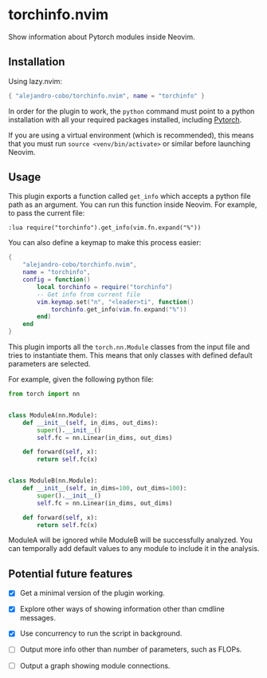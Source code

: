 # torchinfo.nvim

Show information about Pytorch modules inside Neovim.

## Installation

Using lazy.nvim:

```lua
{ "alejandro-cobo/torchinfo.nvim", name = "torchinfo" }
```

In order for the plugin to work, the ```python``` command must point to a python
installation with all your required packages installed, including
[Pytorch](https://pytorch.org/).

If you are using a virtual environment (which is recommended), this means that
you must run ```source <venv/bin/activate>``` or similar before launching Neovim.

## Usage

This plugin exports a function called ```get_info``` which accepts a python file
path as an argument. You can run this function inside Neovim. For example, to
pass the current file:

```
:lua require("torchinfo").get_info(vim.fn.expand("%"))
```

You can also define a keymap to make this process easier:

```lua
{
    "alejandro-cobo/torchinfo.nvim",
    name = "torchinfo",
    config = function()
        local torchinfo = require("torchinfo")
        -- Get info from current file
        vim.keymap.set("n", "<leader>ti", function()
            torchinfo.get_info(vim.fn.expand("%"))
        end)
    end
}
```

This plugin imports all the ```torch.nn.Module``` classes from the input file
and tries to instantiate them. This means that only classes with defined
default parameters are selected.

For example, given the following python file:
```python
from torch import nn


class ModuleA(nn.Module):
    def __init__(self, in_dims, out_dims):
        super().__init__()
        self.fc = nn.Linear(in_dims, out_dims)

    def forward(self, x):
        return self.fc(x)


class ModuleB(nn.Module):
    def __init__(self, in_dims=100, out_dims=100):
        super().__init__()
        self.fc = nn.Linear(in_dims, out_dims)

    def forward(self, x):
        return self.fc(x)
```

ModuleA will be ignored while ModuleB will be successfully analyzed. You can
temporally add default values to any module to include it in the analysis.

## Potential future features

- [x] Get a minimal version of the plugin working.
- [x] Explore other ways of showing information other than cmdline messages.
- [x] Use concurrency to run the script in background.
- [ ] Output more info other than number of parameters, such as FLOPs.
- [ ] Output a graph showing module connections.

